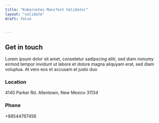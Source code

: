```yaml
---
title: "Kubernetes Manifest Validator"
layout: "validate"
draft: false


---
```


## Get in touch

Lorem ipsum dolor sit amet, consetetur sadipscing elitr, sed diam nonumy eirmod tempor invidunt ut labore et dolore magna aliquyam erat, sed diam voluptua. At vero eos et accusam et justo duo

### Location

4140 Parker Rd. Allentown,
New Mexico 31134

### Phone

+88544767456
